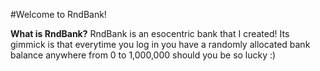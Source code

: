 #Welcome to RndBank!

**What is RndBank?**
RndBank is an esocentric bank that I created! Its gimmick is that everytime you log in you have a randomly allocated bank balance anywhere from 0 to 1,000,000 should you be so lucky :)
